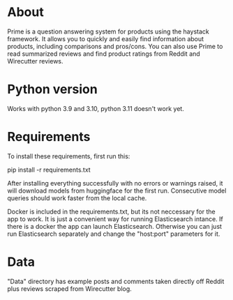 # About
Prime is a question answering system for products using the haystack framework. It allows you to quickly and easily find information about products, including comparisons and pros/cons. You can also use Prime to read summarized reviews and find product ratings from Reddit and Wirecutter reviews.

# Python version
Works with python 3.9 and 3.10, python 3.11 doesn't work yet.

# Requirements
To install these requirements, first run this:

pip install -r requirements.txt

After installing everything successfully with no errors or warnings raised, it will download models from huggingface for the first run. Consecutive model queries should work faster from the local cache.

Docker is included in the requirements.txt, but its not neccessary for the app to work. It is just a convenient way for running Elasticsearch intance. If there is a docker the app can launch Elasticsearch. Otherwise you can just run Elasticsearch separately and change the "host:port" parameters for it.

# Data
"Data" directory has example posts and comments taken directly off Reddit plus reviews scraped from Wirecutter blog.
